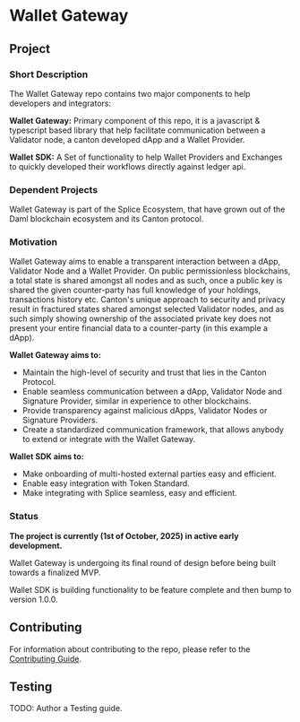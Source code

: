 # Wallet Gateway

## Project

### Short Description

The Wallet Gateway repo contains two major components to help developers and integrators:

**Wallet Gateway:** Primary component of this repo, it is a javascript & typescript based library that help facilitate communication between a Validator node, a canton developed dApp and a Wallet Provider.

**Wallet SDK:** A Set of functionality to help Wallet Providers and Exchanges to quickly developed their workflows directly against ledger api.

### Dependent Projects

Wallet Gateway is part of the Splice Ecosystem, that have grown out of the Daml blockchain ecosystem and its Canton protocol.

### Motivation

Wallet Gateway aims to enable a transparent interaction between a dApp, Validator Node and a Wallet Provider. On public permissionless blockchains, a total state is shared amongst all nodes and as such, once a public key is shared the given counter-party has full knowledge of your holdings, transactions history etc. Canton's unique approach to security and privacy result in fractured states shared amongst selected Validator nodes, and as such simply showing ownership of the associated private key does not present your entire financial data to a counter-party (in this example a dApp).

**Wallet Gateway aims to:**

- Maintain the high-level of security and trust that lies in the Canton Protocol.
- Enable seamless communication between a dApp, Validator Node and Signature Provider, similar in experience to other blockchains.
- Provide transparency against malicious dApps, Validator Nodes or Signature Providers.
- Create a standardized communication framework, that allows anybody to extend or integrate with the Wallet Gateway.

**Wallet SDK aims to:**

- Make onboarding of multi-hosted external parties easy and efficient.
- Enable easy integration with Token Standard.
- Make integrating with Splice seamless, easy and efficient.

### Status

**The project is currently (1st of October, 2025) in active early development.**

Wallet Gateway is undergoing its final round of design before being built towards a finalized MVP.

Wallet SDK is building functionality to be feature complete and then bump to version 1.0.0.

## Contributing

For information about contributing to the repo, please refer to the [Contributing Guide](docs/CONTRIBUTING.md).

## Testing

TODO: Author a Testing guide.
